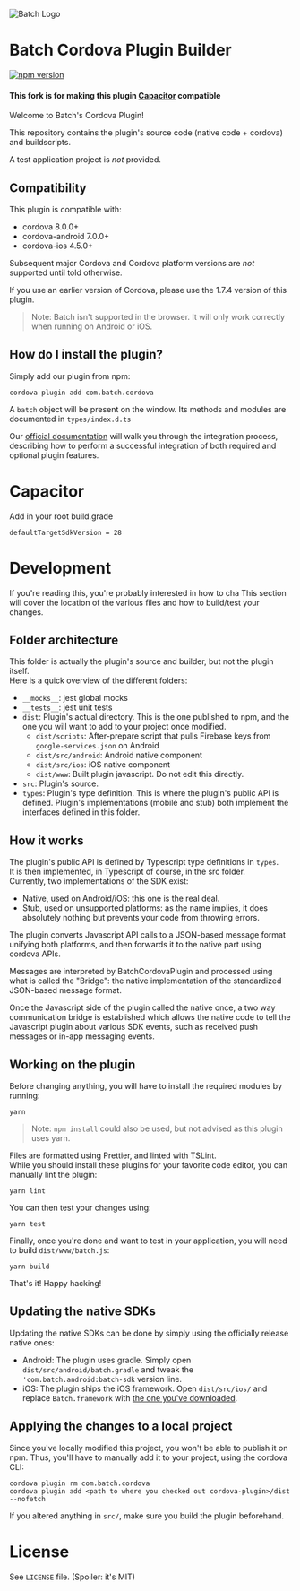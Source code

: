 ![Batch Logo](https://raw.github.com/BatchLabs/cordova-plugin/master/readme/readme_logo.png)

# Batch Cordova Plugin Builder

[![npm version](https://badge.fury.io/js/com.batch.cordova.svg)](https://badge.fury.io/js/com.batch.cordova)

#### This fork is for making this plugin [Capacitor](https://capacitor.ionicframework.com) compatible

Welcome to Batch's Cordova Plugin!

This repository contains the plugin's source code (native code + cordova) and buildscripts.

A test application project is _not_ provided.

## Compatibility

This plugin is compatible with:

* cordova 8.0.0+
* cordova-android 7.0.0+
* cordova-ios 4.5.0+

Subsequent major Cordova and Cordova platform versions are _not_ supported until told otherwise.

If you use an earlier version of Cordova, please use the 1.7.4 version of this plugin.

> Note: Batch isn't supported in the browser. It will only work correctly when running on Android or iOS.

## How do I install the plugin?

Simply add our plugin from npm:

```
cordova plugin add com.batch.cordova
```

A `batch` object will be present on the window. Its methods and modules are documented in `types/index.d.ts`

Our [official documentation](https://batch.com/doc/cordova/sdk-integration/initial-setup.html) will walk you through the integration process, describing how to perform a successful integration of both required and optional plugin features.

# Capacitor

Add in your root build.grade

    defaultTargetSdkVersion = 28
    

# Development

If you're reading this, you're probably interested in how to cha
This section will cover the location of the various files and how to build/test your changes.

## Folder architecture

This folder is actually the plugin's source and builder, but not the plugin itself.  
Here is a quick overview of the different folders:

* `__mocks__`: jest global mocks
* `__tests__`: jest unit tests
* `dist`: Plugin's actual directory. This is the one published to npm, and the one you will want to add to your project once modified.
  * `dist/scripts`: After-prepare script that pulls Firebase keys from `google-services.json` on Android
  * `dist/src/android`: Android native component
  * `dist/src/ios`: iOS native component
  * `dist/www`: Built plugin javascript. Do not edit this directly.
* `src`: Plugin's source.
* `types`: Plugin's type definition. This is where the plugin's public API is defined. Plugin's implementations (mobile and stub) both implement the interfaces defined in this folder.

## How it works

The plugin's public API is defined by Typescript type definitions in `types`.  
It is then implemented, in Typescript of course, in the src folder.  
Currently, two implementations of the SDK exist:

* Native, used on Android/iOS: this one is the real deal.
* Stub, used on unsupported platforms: as the name implies, it does absolutely nothing but prevents your code from throwing errors.

The plugin converts Javascript API calls to a JSON-based message format unifying both platforms, and then forwards it to the native part using cordova APIs.

Messages are interpreted by BatchCordovaPlugin and processed using what is called the "Bridge": the native implementation of the standardized JSON-based message format.

Once the Javascript side of the plugin called the native once, a two way communication bridge is established which allows the native code to tell the Javascript plugin about various SDK events, such as received push messages or in-app messaging events.

## Working on the plugin

Before changing anything, you will have to install the required modules by running:

```
yarn
```

> Note: `npm install` could also be used, but not advised as this plugin uses yarn.

Files are formatted using Prettier, and linted with TSLint.  
While you should install these plugins for your favorite code editor, you can manually lint the plugin:

```
yarn lint
```

You can then test your changes using:

```
yarn test
```

Finally, once you're done and want to test in your application, you will need to build `dist/www/batch.js`:

```
yarn build
```

That's it! Happy hacking!

## Updating the native SDKs

Updating the native SDKs can be done by simply using the officially release native ones:

* Android: The plugin uses gradle. Simply open `dist/src/android/batch.gradle` and tweak the `'com.batch.android:batch-sdk` version line.
* iOS: The plugin ships the iOS framework. Open `dist/src/ios/` and replace `Batch.framework` with [the one you've downloaded](https://batch.com/download).

## Applying the changes to a local project

Since you've locally modified this project, you won't be able to publish it on npm.
Thus, you'll have to manually add it to your project, using the cordova CLI:

```
cordova plugin rm com.batch.cordova
cordova plugin add <path to where you checked out cordova-plugin>/dist --nofetch
```

If you altered anything in `src/`, make sure you build the plugin beforehand.

# License

See `LICENSE` file. (Spoiler: it's MIT)
